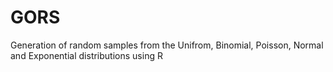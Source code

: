 # GORS
Generation of random samples from the Unifrom, Binomial, Poisson, Normal and Exponential distributions using R
